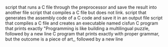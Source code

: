 script that runs a C file through the preprocessor and save the result into another file
 script that compiles a C file but does not link.
script that generates the assembly code of a C code and save it in an output file
script that compiles a C file and creates an executable named cisfun
 C program that prints exactly "Programming is like building a multilingual puzzle, followed by a new line
C program that prints exactly with proper grammar, but the outcome is a piece of art,, followed by a new line
